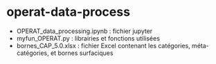 # operat-data-process

- OPERAT_data_processing.ipynb : fichier jupyter
- myfun_OPERAT.py : librairies et fonctions utilisées
- bornes_CAP_5.0.xlsx : fichier Excel contenant les catégories, méta-catégories, et bornes surfaciques

